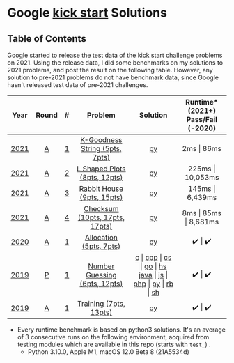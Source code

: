 # Google [kick start](https://codingcompetitions.withgoogle.com/kickstart) Solutions
## Table of Contents
Google started to release the test data of the kick start challenge problems on 2021. Using the release data, I did some benchmarks on my solutions to 2021 problems, and post the result on the following table. However, any solution to pre-2021 problems do not have benchmark data, since Google hasn't released test data of pre-2021 challenges.

| Year | Round |  #  | Problem | Solution | Runtime* (2021+) <br> Pass/Fail (-2020) |
| :--: | :---: | :-: | :-----: | :------: | :---------------------------------: |
| [2021](https://codingcompetitions.withgoogle.com/kickstart/archive/2021) |   [A](https://codingcompetitions.withgoogle.com/kickstart/round/0000000000436140)   |   [1](https://codingcompetitions.withgoogle.com/kickstart/round/0000000000436140/000000000068cca3)   | [K-Goodness String (5pts, 7pts)](./2021/README.md#k-goodness-string-5pts-7pts)             | [py](./2021/ra1.py)                                               | 2ms      \| 86ms                                                                                     |
| [2021](https://codingcompetitions.withgoogle.com/kickstart/archive/2021) |   [A](https://codingcompetitions.withgoogle.com/kickstart/round/0000000000436140)   |   [2](https://codingcompetitions.withgoogle.com/kickstart/round/0000000000436140/000000000068c509)   | [L Shaped Plots (8pts, 12pts)](./2021/README.md#l-shaped-plots-8pts-12pts)                 | [py](./2021/ra2.py)                                               | 225ms    \| 10,053ms                                                                                 |
| [2021](https://codingcompetitions.withgoogle.com/kickstart/archive/2021) |   [A](https://codingcompetitions.withgoogle.com/kickstart/round/0000000000436140)   |   [3](https://codingcompetitions.withgoogle.com/kickstart/round/0000000000436140/000000000068cb14)   | [Rabbit House (9pts, 15pts)](./2021/README.md#rabbit-house-9pts-15pts)                     | [py](./2021/ra3.py)                                               | 145ms    \| 6,439ms                                                                                  |
| [2021](https://codingcompetitions.withgoogle.com/kickstart/archive/2021) |   [A](https://codingcompetitions.withgoogle.com/kickstart/round/0000000000436140)   |   [4](https://codingcompetitions.withgoogle.com/kickstart/round/0000000000436140/000000000068c2c3)   | [Checksum (10pts, 17pts, 17pts)](./2021/README.md#checksum-10pts-17pts-17pts)              | [py](./2021/ra4.py)                                               | 8ms      \| 85ms    \| 8,681ms                                                                       |
| [2020](https://codingcompetitions.withgoogle.com/kickstart/archive/2020) |   [A](https://codingcompetitions.withgoogle.com/kickstart/round/000000000019ffc7)   |   [1](https://codingcompetitions.withgoogle.com/kickstart/round/000000000019ffc7/00000000001d3f56)   | [Allocation (5pts, 7pts)](./2020/README.md#allocation-5pts-7pts)                           | [py](./2020/ra1.py)                                               |   ✔️   \|   ✔️                                                                                       |
| [2019](https://codingcompetitions.withgoogle.com/kickstart/archive/2019) |   [P](https://codingcompetitions.withgoogle.com/kickstart/round/0000000000051060)   |   [1](https://codingcompetitions.withgoogle.com/kickstart/round/0000000000051060/00000000000588f4)   | [Number Guessing (6pts, 12pts)](./2019/README.md#number-guessing-6pts-12pts)               | [c](./2019/rp1.c) \| [cpp](./2019/rp1.cpp) \| [cs](./2019/rp1.cs) \| [go](./2019/rp1.go) \| [hs](./2019/rp1.hs) <br> [java](./2019/rp1.java) \| [js](./2019/rp1.js) \| [php](./2019/rp1.php) \| [py](./2019/rp1.py) \| [rb](./2019/rp1.rb) \| [sh](./2019/rp1.sh)                                                                       |   ✔️   \|   ✔️                                                                                      |
| [2019](https://codingcompetitions.withgoogle.com/kickstart/archive/2019) |   [A](https://codingcompetitions.withgoogle.com/kickstart/round/0000000000050e01)   |   [1](https://codingcompetitions.withgoogle.com/kickstart/round/0000000000050e01/00000000000698d6)   | [Training (7pts, 13pts)](./2019/README.md#training-7pts-13pts)                             | [py](./2019/ra1.py)                                               |   ✔️   \|   ✔️                                                                                       |


* Every runtime benchmark is based on python3 solutions. It's an average of 3 consecutive runs on the following environment, acquired from testing modules which are available in this repo (starts with `test_`) .
  * Python 3.10.0, Apple M1, macOS 12.0 Beta 8 (21A5534d)
